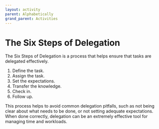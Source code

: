 ```yaml
---
layout: activity
parent: Alphabetically
grand_parent: Activities
---
```


# The Six Steps of Delegation

The Six Steps of Delegation is a process that helps ensure that tasks are delegated effectively.

1. Define the task.
2. Assign the task.
3. Set the expectations.
4. Transfer the knowledge.
5. Check in.
6. Follow up.

This process helps to avoid common delegation pitfalls, such as not being clear about what needs to be done, or not setting adequate expectations. When done correctly, delegation can be an extremely effective tool for managing time and workloads.
